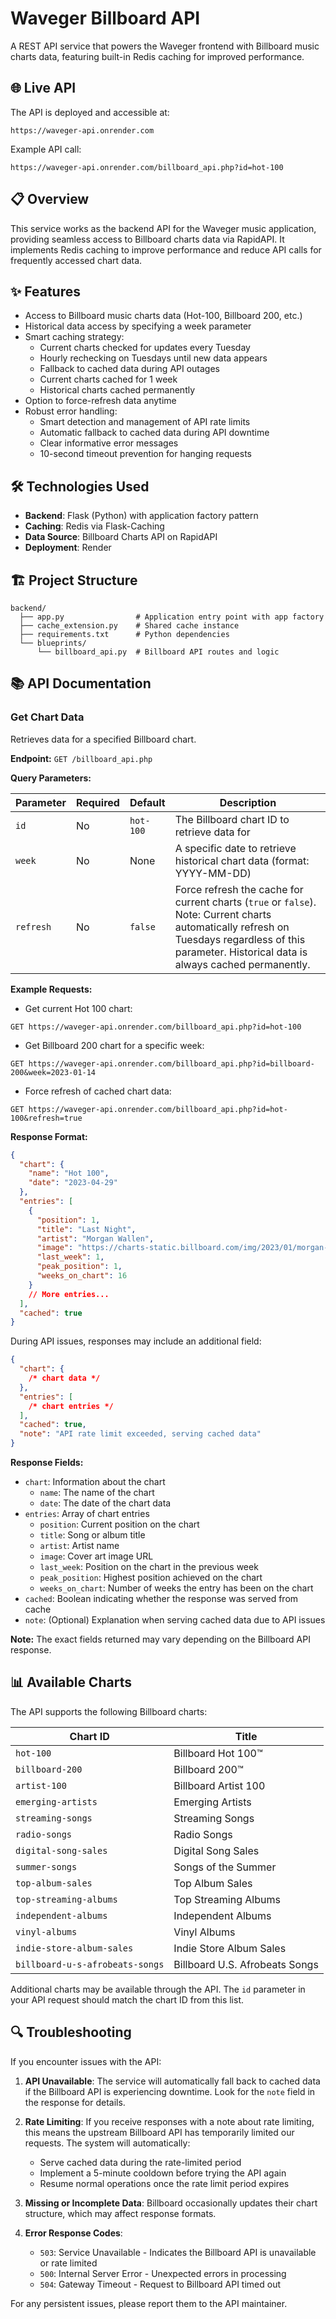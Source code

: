 # Waveger Billboard API

A REST API service that powers the Waveger frontend with Billboard music charts data, featuring built-in Redis caching for improved performance.

## 🌐 Live API

The API is deployed and accessible at:

```
https://waveger-api.onrender.com
```

Example API call:

```
https://waveger-api.onrender.com/billboard_api.php?id=hot-100
```

## 📋 Overview

This service works as the backend API for the Waveger music application, providing seamless access to Billboard charts data via RapidAPI. It implements Redis caching to improve performance and reduce API calls for frequently accessed chart data.

## ✨ Features

- Access to Billboard music charts data (Hot-100, Billboard 200, etc.)
- Historical data access by specifying a week parameter
- Smart caching strategy:
  - Current charts checked for updates every Tuesday
  - Hourly rechecking on Tuesdays until new data appears
  - Fallback to cached data during API outages
  - Current charts cached for 1 week
  - Historical charts cached permanently
- Option to force-refresh data anytime
- Robust error handling:
  - Smart detection and management of API rate limits
  - Automatic fallback to cached data during API downtime
  - Clear informative error messages
  - 10-second timeout prevention for hanging requests

## 🛠️ Technologies Used

- **Backend**: Flask (Python) with application factory pattern
- **Caching**: Redis via Flask-Caching
- **Data Source**: Billboard Charts API on RapidAPI
- **Deployment**: Render

## 🏗️ Project Structure

```
backend/
  ├── app.py                # Application entry point with app factory
  ├── cache_extension.py    # Shared cache instance
  ├── requirements.txt      # Python dependencies
  └── blueprints/
      └── billboard_api.py  # Billboard API routes and logic
```

## 📚 API Documentation

### Get Chart Data

Retrieves data for a specified Billboard chart.

**Endpoint:** `GET /billboard_api.php`

**Query Parameters:**

| Parameter | Required | Default   | Description                                                                                                                                                                                        |
| --------- | -------- | --------- | -------------------------------------------------------------------------------------------------------------------------------------------------------------------------------------------------- |
| `id`      | No       | `hot-100` | The Billboard chart ID to retrieve data for                                                                                                                                                        |
| `week`    | No       | None      | A specific date to retrieve historical chart data (format: YYYY-MM-DD)                                                                                                                             |
| `refresh` | No       | `false`   | Force refresh the cache for current charts (`true` or `false`). Note: Current charts automatically refresh on Tuesdays regardless of this parameter. Historical data is always cached permanently. |

**Example Requests:**

- Get current Hot 100 chart:

```
GET https://waveger-api.onrender.com/billboard_api.php?id=hot-100
```

- Get Billboard 200 chart for a specific week:

```
GET https://waveger-api.onrender.com/billboard_api.php?id=billboard-200&week=2023-01-14
```

- Force refresh of cached chart data:

```
GET https://waveger-api.onrender.com/billboard_api.php?id=hot-100&refresh=true
```

**Response Format:**

```json
{
  "chart": {
    "name": "Hot 100",
    "date": "2023-04-29"
  },
  "entries": [
    {
      "position": 1,
      "title": "Last Night",
      "artist": "Morgan Wallen",
      "image": "https://charts-static.billboard.com/img/2023/01/morgan-wallen-nlt-last-night-mfj-180x180.jpg",
      "last_week": 1,
      "peak_position": 1,
      "weeks_on_chart": 16
    }
    // More entries...
  ],
  "cached": true
}
```

During API issues, responses may include an additional field:

```json
{
  "chart": {
    /* chart data */
  },
  "entries": [
    /* chart entries */
  ],
  "cached": true,
  "note": "API rate limit exceeded, serving cached data"
}
```

**Response Fields:**

- `chart`: Information about the chart
  - `name`: The name of the chart
  - `date`: The date of the chart data
- `entries`: Array of chart entries
  - `position`: Current position on the chart
  - `title`: Song or album title
  - `artist`: Artist name
  - `image`: Cover art image URL
  - `last_week`: Position on the chart in the previous week
  - `peak_position`: Highest position achieved on the chart
  - `weeks_on_chart`: Number of weeks the entry has been on the chart
- `cached`: Boolean indicating whether the response was served from cache
- `note`: (Optional) Explanation when serving cached data due to API issues

**Note:** The exact fields returned may vary depending on the Billboard API response.

## 📊 Available Charts

The API supports the following Billboard charts:

| Chart ID                        | Title                          |
| ------------------------------- | ------------------------------ |
| `hot-100`                       | Billboard Hot 100™             |
| `billboard-200`                 | Billboard 200™                 |
| `artist-100`                    | Billboard Artist 100           |
| `emerging-artists`              | Emerging Artists               |
| `streaming-songs`               | Streaming Songs                |
| `radio-songs`                   | Radio Songs                    |
| `digital-song-sales`            | Digital Song Sales             |
| `summer-songs`                  | Songs of the Summer            |
| `top-album-sales`               | Top Album Sales                |
| `top-streaming-albums`          | Top Streaming Albums           |
| `independent-albums`            | Independent Albums             |
| `vinyl-albums`                  | Vinyl Albums                   |
| `indie-store-album-sales`       | Indie Store Album Sales        |
| `billboard-u-s-afrobeats-songs` | Billboard U.S. Afrobeats Songs |

Additional charts may be available through the API. The `id` parameter in your API request should match the chart ID from this list.

## 🔍 Troubleshooting

If you encounter issues with the API:

1. **API Unavailable**: The service will automatically fall back to cached data if the Billboard API is experiencing downtime. Look for the `note` field in the response for details.

2. **Rate Limiting**: If you receive responses with a note about rate limiting, this means the upstream Billboard API has temporarily limited our requests. The system will automatically:

   - Serve cached data during the rate-limited period
   - Implement a 5-minute cooldown before trying the API again
   - Resume normal operations once the rate limit period expires

3. **Missing or Incomplete Data**: Billboard occasionally updates their chart structure, which may affect response formats.

4. **Error Response Codes**:
   - `503`: Service Unavailable - Indicates the Billboard API is unavailable or rate limited
   - `500`: Internal Server Error - Unexpected errors in processing
   - `504`: Gateway Timeout - Request to Billboard API timed out

For any persistent issues, please report them to the API maintainer.
